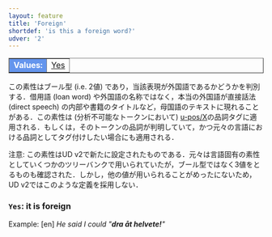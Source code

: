 ```yaml
---
layout: feature
title: 'Foreign'
shortdef: 'is this a foreign word?'
udver: '2'
---
```


<table class="typeindex" border="1">
<tr>
  <td style="background-color:cornflowerblue;color:white"><strong>Values:</strong> </td>
  <td><a href="#Yes">Yes</a></td>
</tr>
</table>

この素性はブール型 (i.e. 2値) であり，当該表現が外国語であるかどうかを判別する．借用語 (loan word) や外国語の名称ではなく，本当の外国語が直接話法 (direct speech) の内部や書籍のタイトルなど，母国語のテキストに現れることがある．この素性は (分析不可能なトークンにおいて) [u-pos/X]()の品詞タグに適用される．もしくは，そのトークンの品詞が判明していて，かつ元々の言語における品詞としてタグ付けしたい場合にも適用される．

注意: この素性はUD v2で新たに設定されたものである．元々は言語固有の素性としていくつかのツリーバンクで用いられていたが，ブール型ではなく3値をとるものも確認された．しかし，他の値が用いられることがめったにないため，UD v2ではこのような定義を採用しない．

### <a name="Yes">`Yes`</a>: it is foreign

Example: [en] _He said I could "<b>dra åt helvete!</b>"_
